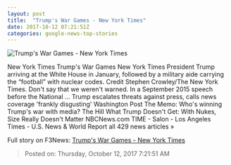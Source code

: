 ```yaml
---
layout: post
title:  "Trump's War Games - New York Times"
date: 2017-10-12 07:21:51Z
categories: google-news-top-stories
---
```


![Trump's War Games - New York Times](https://static01.nyt.com/images/2017/10/12/opinion/12blowWeb/12blowWeb-facebookJumbo.jpg)

New York Times Trump's War Games New York Times President Trump arriving at the White House in January, followed by a military aide carrying the “football” with nuclear codes. Credit Stephen Crowley/The New York Times. Don't say that we weren't warned. In a September 2015 speech before the National ... Trump escalates threats against press, calls news coverage 'frankly disgusting' Washington Post The Memo: Who's winning Trump's war with media? The Hill What Trump Doesn't Get: With Nukes, Size Really Doesn't Matter NBCNews.com TIME - Salon - Los Angeles Times - U.S. News & World Report all 429 news articles »


Full story on F3News: [Trump's War Games - New York Times](http://www.f3nws.com/n/sFEmzE)

> Posted on: Thursday, October 12, 2017 7:21:51 AM
